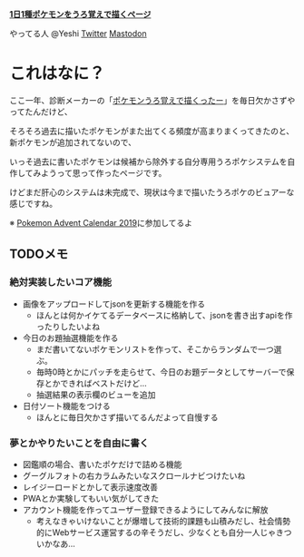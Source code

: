**[1日1種ポケモンをうろ覚えで描くページ]()**

やってる人 @Yeshi [Twitter](https://twitter.com/Yeshi) [Mastodon](https://pokemon.mastportal.info/@yeshi)

# これはなに？

ここ一年、診断メーカーの「[ポケモンうろ覚えで描くったー](https://shindanmaker.com/553065)」を毎日欠かさずやってたんだけど、

そろそろ過去に描いたポケモンがまた出てくる頻度が高まりまくってきたのと、新ポケモンが追加されてないので、

いっそ過去に書いたポケモンは候補から除外する自分専用うろポケシステムを自作してみようって思って作ったページです。

けどまだ肝心のシステムは未完成で、現状は今まで描いたうろポケのビュアーな感じですね。


※ [Pokemon Advent Calendar 2019](https://adventar.org/calendars/3864)に参加してるよ


## TODOメモ

### 絶対実装したいコア機能
* 画像をアップロードしてjsonを更新する機能を作る
  * ほんとは何かイケてるデータベースに格納して、jsonを書き出すapiを作ったりしたいよね
* 今日のお題抽選機能を作る
  * まだ書いてないポケモンリストを作って、そこからランダムで一つ選ぶ。
  * 毎時0時とかにパッチを走らせて、今日のお題データとしてサーバーで保存とかできればベストだけど…
  * 抽選結果の表示欄のビューを追加
* 日付ソート機能をつける
  * ほんとに毎日欠かさず描いてるんだよって自慢する

### 夢とかやりたいことを自由に書く
* 図鑑順の場合、書いたポケだけで詰める機能
* グーグルフォトの右カラムみたいなスクロールナビつけたいね
* レイジーロードとかして表示速度改善
* PWAとか実験してもいい気がしてきた
* アカウント機能を作ってユーザー登録できるようにしてみんなに解放
  * 考えなきゃいけないことが爆増して技術的課題も山積みだし、社会情勢的にWebサービス運営するの辛そうだし、少なくとも自分一人じゃきついかなあ…
